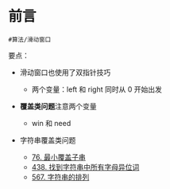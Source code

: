 
# 前言

`#算法/滑动窗口` 


要点：
- 滑动窗口也使用了双指针技巧
	- 两个变量：left 和  right 同时从 0 开始出发
- **覆盖类问题**注意两个变量
	- win 和 need



- 字符串覆盖类问题
	- [76. 最小覆盖子串](/post/i0ZGBcPM.html)
	- [438.  找到字符串中所有字母异位词](/post/CgdkspEF.html)
	- [567. 字符串的排列](/post/KuxRK5aa.html)


